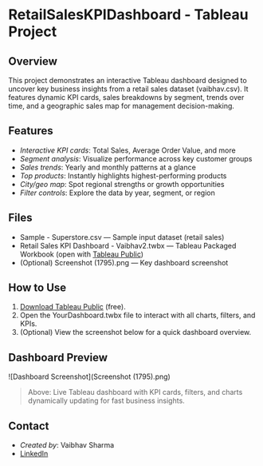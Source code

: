 # RetailSalesKPIDashboard - Tableau Project

## Overview

This project demonstrates an interactive Tableau dashboard designed to uncover key business insights from a retail sales dataset (vaibhav.csv). It features dynamic KPI cards, sales breakdowns by segment, trends over time, and a geographic sales map for management decision-making.

## Features

- *Interactive KPI cards*: Total Sales, Average Order Value, and more
- *Segment analysis*: Visualize performance across key customer groups
- *Sales trends*: Yearly and monthly patterns at a glance
- *Top products*: Instantly highlights highest-performing products
- *City/geo map*: Spot regional strengths or growth opportunities
- *Filter controls*: Explore the data by year, segment, or region

## Files

- Sample - Superstore.csv — Sample input dataset (retail sales)
- Retail Sales KPI Dashboard - Vaibhav2.twbx — Tableau Packaged Workbook (open with [Tableau Public](https://public.tableau.com/en-us/s/download))
- (Optional) Screenshot (1795).png — Key dashboard screenshot

## How to Use

1. [Download Tableau Public](https://public.tableau.com/en-us/s/download) (free).
2. Open the YourDashboard.twbx file to interact with all charts, filters, and KPIs.
3. (Optional) View the screenshot below for a quick dashboard overview.

## Dashboard Preview

![Dashboard Screenshot](Screenshot (1795).png)

> Above: Live Tableau dashboard with KPI cards, filters, and charts dynamically updating for fast business insights.

## Contact

- *Created by*: Vaibhav Sharma  
- [LinkedIn](https://www.linkedin.com/in/vaibhav-sharma-833217264)
